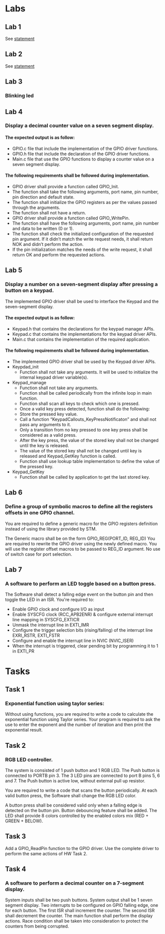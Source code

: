 # Labs
## Lab 1
See [statement](Labs/Lab\%201/Statement.pdf)
## Lab 2
See [statement](/Labs/Lab%202/Statement.pdf)
## Lab 3
### Blinking led
## Lab 4
### Display a decimal counter value on a seven segment display.
#### The expected output is as follow:
* GPIO.c file that include the implementation of the GPIO driver functions.
* GPIO.h file that include the declaration of the GPIO driver functions.
* Main.c file that use the GPIO functions to display a counter value on a seven segment display.
#### The following requirements shall be followed during implementation.
* GPIO driver shall provide a function called GPIO_Init.
* The function shall take the following arguments, port name, pin number, pin direction and default state.
* The function shall initialize the GPIO registers as per the values passed through the arguments.
* The function shall not have a return.
* GPIO driver shall provide a function called GPIO_WritePin.
* The function shall have the following arguments, port name, pin number and data to be written (0 or 1).
* The function shall check the initialized configuration of the requested pin argument. If it didn’t match the write request needs, it shall return NOK and didn’t perform the action.
* If the pin initialization matches the needs of the write request, it shall return OK and perform the requested actions.
## Lab 5
### Display a number on a seven-segment display after pressing a button on a keypad.
The implemented GPIO driver shall be used to interface the Keypad and the seven-segment display.
#### The expected output is as follow:
* Keypad.h that contains the declarations for the keypad manager APIs.
* Keypad.c that contains the implementations for the keypad driver APIs.
* Main.c that contains the implementation of the required application.
#### The following requirements shall be followed during implementation.
* The implemented GPIO driver shall be used by the Keypad driver APIs.
* Keypdad_init
    * Function shall not take any arguments. It will be used to initialize the internal keypad driver variable(s).
* Keypad_manage
    * Function shall not take any arguments.
    * Function shall be called periodically from the infinite loop in main function.
    * Function shall scan all keys to check which one is pressed.
    * Once a valid key press detected, function shall do the following:
    * Store the pressed key value.
    * Call a function “KeypadCallouts_KeyPressNotificaton” and shall not pass any arguments to it.
    * Only a transition from no key pressed to one key press shall be considered as a valid press.
    * After the key press, the value of the stored key shall not be changed until the key is released.
    * The value of the stored key shall  not be changed until key is released and Keypad_GetKey function is called.
    * Function shall use lookup table implementation to define the value of the pressed key.
* Keypad_GetKey
    * Function shall be called by application to get the last stored key.
## Lab 6
### Define a group of symbolic macros to define all the registers offsets in one GPIO channel.

You are required to define a generic macro for the GPIO registers definition instead of using the library provided by STM.

The Generic macro shall be on the form GPIO_REG(PORT_ID, REG_ID)
You are required to rewrite the GPIO driver using the newly defined macro. You will use the register offset macros to be passed to REG_ID argument. No use of switch case for port selection.

## Lab 7
### A software to perform an LED toggle based on a button press.
The Software shall detect a falling edge event on the button pin and then toggle the LED in an ISR. You're required to:
* Enable GPIO clock and configure I/O as input
* Enable SYSCFG clock (RCC_APB2ENR) & configure external interrupt line mapping in SYSCFG_EXTICR
* Unmask the interrupt line in EXTI_IMR
* Configure the trigger selection bits (rising/falling) of the interrupt line EXRI_RSTR, EXTI_FSTR
* Configure and enable the interrupt line in NVIC (NVIC_ISER)
* When the interrupt is triggered, clear pending bit by programming it to 1 in EXTI_PR
# Tasks
## Task 1
### Exponential function using taylor series:
Without using functions, you are required to write a code to calculate the exponential function using Taylor series. Your program is required to ask the use to enter the exponent and the number of iteration and then print the exponential result.

## Task 2
### RGB LED controller.
The system is consisted of 1 push button and 1 RGB LED. The Push button is connected to PORTB pin 3. The 3 LED pins are connected to port B pins 5, 6 and 7. The Push button is active low, without external pull up resistor.

You are required to write a code that scans the button periodically. At each valid button press, the Software shall change the RGB LED color.

A button press shall be considered valid only when a falling edge is detected on the button pin. Button debouncing feature shall be added. The LED shall provide 8 colors controlled by the enabled colors mix (RED + GREEN + BELOW).

## Task 3
Add a GPIO_ReadPin function to the GPIO driver. Use the complete driver to perform the same actions of HW Task 2.

## Task 4
### A software to perform a decimal counter on a 7-segment display.
System inputs shall be two push buttons. System output shall be 1 seven segment display. Two interrupts to be configured on GPIO falling edge, one for each button. The first ISR shall increment the counter. The second ISR shall decrement the counter. The main function shall perform the display actions. Race condition shall be taken into consideration to protect the counters from being corrupted.